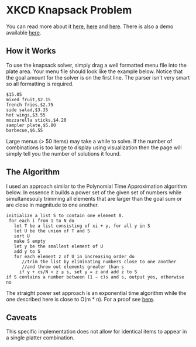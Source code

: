 # XKCD Knapsack Problem

You can read more about it [here](http://xkcd.com/287/),
[here](http://en.wikipedia.org/wiki/Knapsack_problem) and
[here](http://en.wikipedia.org/wiki/Subset_sum_problem). There is also a demo
available [here](http://xkcd278.herokuapp.com).


## How it Works

To use the knapsack solver, simply drag a well formatted menu file into the
plate area. Your menu file should look like the example below. Notice that the
goal amount for the solver is on the first line. The parser isn't very smart so
all formatting is required.

```
$15.05
mixed fruit,$2.15
french fries,$2.75
side salad,$3.35
hot wings,$3.55
mozzarella sticks,$4.20
sampler plate,$5.80
barbecue,$6.55
```

Large menus (> 50 items) may take a while to solve. If the number of
combinations is too large to display using visualization then the page will
simply tell you the number of solutions it found.


## The Algorithm

I used an approach similar to the Polynomial Time Approximation algorithm
below. In essence it builds a power set of the given set of numbers while
simultanesouly trimming all elements that are larger than the goal sum or are
close in magnitude to one another.

```
initialize a list S to contain one element 0.
 for each i from 1 to N do
   let T be a list consisting of xi + y, for all y in S
   let U be the union of T and S
   sort U
   make S empty 
   let y be the smallest element of U 
   add y to S 
   for each element z of U in increasing order do
      //trim the list by eliminating numbers close to one another
      //and throw out elements greater than s
     if y + cs/N < z ≤ s, set y = z and add z to S 
if S contains a number between (1 − c)s and s, output yes, otherwise no
```

The straight power set approach is an exponential time algorithm while the one
described here is close to O(m * n). For a proof see
[here](http://www.cs.dartmouth.edu/~ac/Teach/CS105-Winter05/Notes/nanda-scribe-3.pdf).


## Caveats

This specific implementation does not allow for identical items to appear in a
single platter combination.
